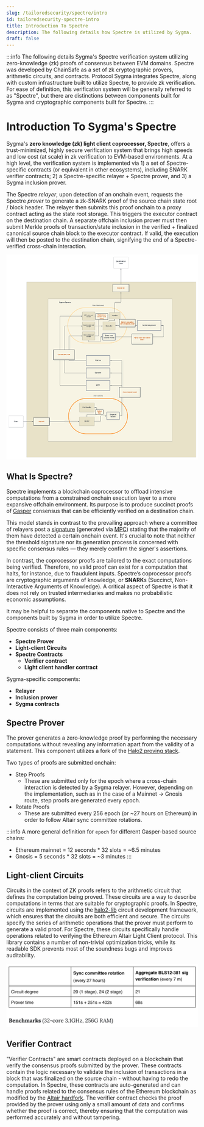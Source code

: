 ```yaml
---
slug: /tailoredsecurity/spectre/intro
id: tailoredsecurity-spectre-intro
title: Introduction To Spectre
description: The following details how Spectre is utilized by Sygma.
draft: false
---
```


:::info
The following details Sygma's Spectre verification system utilizing zero-knowledge (zk) proofs of consensus between EVM domains. Spectre was developed by ChainSafe as a set of zk cryptographic provers, arithmetic circuits, and contracts. Protocol Sygma integrates Spectre, along with custom infrastructure built to utilize Spectre, to provide zk verification. For ease of definition, this verification system will be generally referred to as "Spectre", but there are distinctions between components built for Sygma and cryptographic components built for Spectre.
:::

# Introduction To Sygma's Spectre

Sygma's **zero knowledge (zk) light client coprocessor, Spectre**, offers a trust-minimized, highly secure verification system that brings high speeds and low cost (at scale) in zk verification to EVM-based environments. At a high level, the verification system is implemented via 1) a set of Spectre-specific contracts (or equivalent in other ecosystems), including SNARK verifier contracts; 2) a Spectre-specific relayer + Spectre prover, and 3) a Sygma inclusion prover.

The Spectre _relayer_, upon detection of an onchain event, requests the Spectre _prover_ to generate a zk-SNARK proof of the source chain state root / block header. The relayer then submits this proof onchain to a proxy contract acting as the state root storage. This triggers the executor contract on the destination chain. A separate offchain inclusion prover must then submit Merkle proofs of transaction/state inclusion in the verified + finalized canonical source chain block to the executor contract. If valid, the execution will then be posted to the destination chain, signifying the end of a Spectre-verified cross-chain interaction.

![](<../../../../static/assets/sygma_spectre_flow.png>)

## What Is Spectre?

Spectre implements a blockchain coprocessor to offload intensive computations from a constrained onchain execution layer to a more expansive offchain environment. Its purpose is to produce succinct proofs of [Gasper](https://ethereum.org/en/developers/docs/consensus-mechanisms/pos/gasper/) consensus that can be efficiently verified on a destination chain. 

This model stands in contrast to the prevailing approach where a committee of relayers post a [signature](../02-MPC/06-signing.md) (generated via [MPC](../02-MPC/02-mpc.md)) stating that the majority of them have detected a certain onchain event. It's crucial to note that neither the threshold signature nor its generation process is concerned with specific consensus rules — they merely confirm the signer's assertions. 

In contrast, the coprocessor proofs are tailored to the exact computations being verified. Therefore, no valid proof can exist for a computation that halts, for instance, due to fraudulent inputs. Spectre’s coprocessor proofs are cryptographic arguments of knowledge, or **SNARK**s (Succinct, Non-Interactive Arguments of Knowledge). A critical aspect of Spectre is that it does not rely on trusted intermediaries and makes no probabilistic economic assumptions.

It may be helpful to separate the components native to Spectre and the components built by Sygma in order to utilize Spectre.

Spectre consists of three main components:
- **Spectre Prover**
- **Light-client Circuits**
- **Spectre Contracts**
  - **Verifier contract**
  - **Light client handler contract**

Sygma-specific components:
- **Relayer** 
- **Inclusion prover** 
- **Sygma contracts**

## Spectre Prover

The prover generates a zero-knowledge proof by performing the necessary computations without revealing any information apart from the validity of a statement. This component utilizes a fork of the [Halo2 proving stack](https://github.com/privacy-scaling-explorations/halo2).

Two types of proofs are submitted onchain:
- Step Proofs
  - These are submitted only for the epoch where a cross-chain interaction is detected by a Sygma relayer. However, depending on the implementation, such as in the case of a Mainnet -> Gnosis route, step proofs are generated every epoch.
- Rotate Proofs
  - These are submitted every 256 epoch (or ~27 hours on Ethereum) in order to follow Altair sync committee rotations.

:::info
A more general definition for `epoch` for different Gasper-based source chains:
- Ethereum mainnet = 12 seconds * 32 slots = ~6.5 minutes 
- Gnosis = 5 seconds * 32 slots = ~3 minutes
:::

## Light-client Circuits

Circuits in the context of ZK proofs refers to the arithmetic circuit that defines the computation being proved. These circuits are a way to describe computations in terms that are suitable for cryptographic proofs. In Spectre, circuits are implemented using the [halo2-lib](https://github.com/axiom-crypto/halo2-lib) circuit development framework, which ensures that the circuits are both efficient and secure. The circuits specify the series of arithmetic operations that the prover must perform to generate a valid proof. For Spectre, these circuits specifically handle operations related to verifying the Ethereum Altair Light Client protocol. This library contains a number of non-trivial optimization tricks, while its readable SDK prevents most of the soundness bugs and improves auditability.

![](<../../../../static/assets/spectre_lightclient_benchmark.png>)

## Verifier Contract

"Verifier Contracts" are smart contracts deployed on a blockchain that verify the consensus proofs submitted by the prover. These contracts contain the logic necessary to validate the inclusion of transactions in a block that was finalized on the source chain - without having to redo the computation. In Spectre, these contracts are auto-generated and can handle proofs related to the consensus rules of the Ethereum blockchain as modified by the [Altair hardfork](https://ethereum.org/en/history/#altair). The verifier contract checks the proof provided by the prover using only a small amount of data and confirms whether the proof is correct, thereby ensuring that the computation was performed accurately and without tampering.